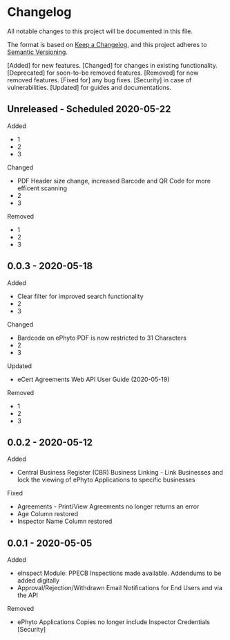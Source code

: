 # Changelog
All notable changes to this project will be documented in this file.

The format is based on [Keep a Changelog](https://keepachangelog.com/en/1.0.0/),
and this project adheres to [Semantic Versioning](https://semver.org/spec/v2.0.0.html).

[Added] for new features.
[Changed] for changes in existing functionality.
[Deprecated] for soon-to-be removed features.
[Removed] for now removed features.
[Fixed for] any bug fixes.
[Security] in case of vulnerabilities.
[Updated] for guides and documentations.

## Unreleased - Scheduled 2020-05-22

Added
- 1
- 2
- 3

Changed
- PDF Header size change, increased Barcode and QR Code for more efficent scanning
- 2
- 3

Removed
- 1
- 2
- 3

## 0.0.3 - 2020-05-18

Added
- Clear filter for improved search functionality
- 2
- 3

Changed
- Bardcode on ePhyto PDF is now restricted to 31 Characters
- 2
- 3

Updated
- eCert Agreements Web API User Guide (2020-05-19)

Removed
- 1
- 2
- 3

## 0.0.2 - 2020-05-12
Added
- Central Business Register (CBR) Business Linking - Link Businesses and lock the viewing of ePhyto Applications to specific businesses

Fixed
- Agreements - Print/View Agreements no longer returns an error
- Age Column restored
- Inspector Name Column restored

## 0.0.1 - 2020-05-05
Added
- eInspect Module: PPECB Inspections made available. Addendums to be added digitally
- Approval/Rejection/Withdrawn Email Notifications for End Users and via the API

Removed
- ePhyto Applications Copies no longer include Inspector Credentials [Security]
